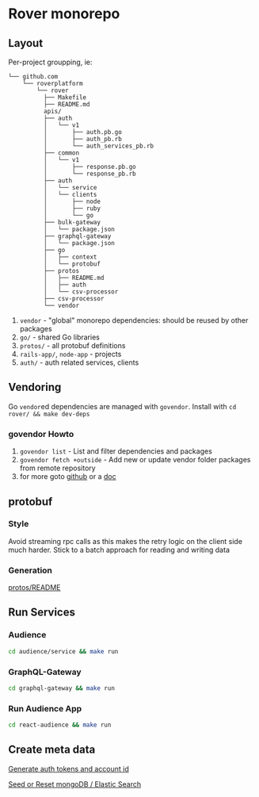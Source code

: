# Rover monorepo

## Layout

Per-project groupping, ie:

```
└── github.com
    └── roverplatform
        └── rover
          ├── Makefile
          ├── README.md
          apis/
          ├── auth
          │   └── v1
          │       ├── auth.pb.go
          │       ├── auth_pb.rb
          │       └── auth_services_pb.rb
          ├── common
          │   └── v1
          │       ├── response.pb.go
          │       └── response_pb.rb
          ├── auth
          │   └── service
          │   └── clients
          │       ├── node
          │       ├── ruby
          │       └── go
          ├── bulk-gateway
          │   └── package.json
          ├── graphql-gateway
          │   └── package.json
          ├── go
          │   ├── context
          │   └── protobuf
          ├── protos
          │   ├── README.md
          │   ├── auth
          │   └── csv-processor
          ├── csv-processor
          └── vendor
```

1. `vendor` - "global" monorepo dependencies: should be reused by other packages
2. `go/` - shared Go libraries
3. `protos/` - all protobuf definitions
4. `rails-app/`, `node-app` - projects
5. `auth/` - auth related services, clients

## Vendoring

Go `vendor`ed dependencies are managed with `govendor`. Install with `cd rover/ && make dev-deps` 

### govendor Howto

1. `govendor list` - List and filter dependencies and packages
2. `govendor fetch +outside` - Add new or update vendor folder packages from remote repository
3. for more goto [github](https://github.com/kardianos/govendor) or a [doc](https://devcenter.heroku.com/articles/go-dependencies-via-govendor)

## protobuf

### Style

Avoid streaming rpc calls as this makes the retry logic on the client side much harder. Stick to a batch approach for reading and writing data

### Generation

[protos/README](https://github.com/RoverPlatform/rover/blob/master/protos/README.md)



## Run Services

### Audience
```bash
cd audience/service && make run
```

### GraphQL-Gateway
```bash
cd graphql-gateway && make run
```

### Run Audience App
```bash
cd react-audience && make run
```

## Create meta data

[Generate auth tokens and account id](https://github.com/RoverPlatform/rover/blob/master/auth/service/README.md)

[Seed or Reset mongoDB / Elastic Search](https://github.com/RoverPlatform/rover/blob/master/audience/service/README.md)
